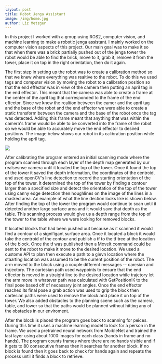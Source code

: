 ```yaml
--- 
layout: post
title: Robot Jenga Assistant
image: /img/home.jpg
author: Liz Metzger
---
```


In this project I worked with a group using ROS2, computer vision, and machine learning to make a robotic jenga assistant. I mainly worked on the computer vision aspects of this 
project. Our main goal was to make it so that when there was a brick partially pushed out of the jenga tower the robot would be able to find the brick, move to it,
grab it, remove it from the tower, place it on top in the right orientation, then do it again.

The first step in setting up the robot was to create a calibration method so that we knew where everything was realtive to the robot. To do this we used tags and computer vision
by moving the robot to a calibration position so that the end effector was in view of the camera then putting an april tag in the end effector. This meant that the camera was able to create a frame at the center of the april tag that corresponded to the frame of the end effector. Since we knew the realtion between the camer and the april tag and the base of the robot and the end effector we were able to create a static transform between the camera and the base of the robot once the tag was detected. Adding this frame meant that anything that was within the camera's frame would be able to be converted into the frame of the robot so we would be able to accurately move the end effector to desired positions. The image below shows our robot in its calibration position while holding the april tag.


![](jengabells_calibrate.jpg)


After calibrating the program entered an initial scanning mode where the program scanned through each layer of the depth map generated by our realsesnse camera until it located the top of the tower. Once it found the top of the tower it saved the depth information, the coordinates of the centroid, and used openCV's line detection to record the starting orientation of the top of the tower. It determined the top of the tower by finding a contour larger than a specified size and detect the orientation of the top of the tower using canny edge detection then houghlines on the image of the lines in a masked area. An example of what the line dection looks like is shown below. After finding the top of the tower the program would continue to scan until it detected another large surface area and it would save that depth as the table. This scanning process would give us a depth range from the top of the tower to the table where we were looking for removed blocks. 

It located blocks that had been pushed out because as it scanned it would find a contour of a signifigant surface area. Once it located a block it would take the centroid of the contour and publish a tf to the tf tree at the location of the block. Once the tf was published then a MoveIt command could be sent to the robot to make it move to the desired location. We used a custome API to plan then execute a path to a gievn location where the staarting location was assumed to be the current position of the robot. The arm moved to the block using a couple different messages -- caresian and trajectory. The cartesian path used waypoints to ensure that the end effector is moved in a straight line to the desired location while trajetory let the arm move in whatever path was calculated with GetPositionIK to the final pose based off of necassary joint angles. Once the end effector reached its final pose a grab action was used to grip the block then cartesian paths were used to remove the block and place it on top of the tower. We also added obstacles to the planning scene such as the camera, table, and tower so that the paths would be planned without hitting any of the obstacles in our enviroment. 

After the block is placed the program goes back to scanning for peices. During this time it uses a machine learning model to look for a person in the frame. We used a pretrained neural network from MoibleNet and trained the last layer using about 1000 images for each class (hands in frame and no hands). The program counts frames where there are no hands visible and if it gets to 80 consecutive frames then it searches for another block. If no block is found then it goes back to check for hands again and repeats the process until it finds a block to retrieve. 